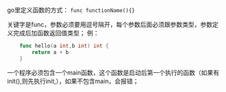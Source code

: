 go里定义函数的方式：
`func functionName(){}`

关键字是func，参数必须要用逗号隔开，每个参数后面必须跟参数类型，参数定义完成后加函数返回值类型；
例：
```go
    func hello(a int,b int) int {
        return a + b
    } 
```


一个程序必须包含一个main函数，这个函数是启动后第一个执行的函数（如果有init(),则先执行init,），如果不包含main，会报错；



